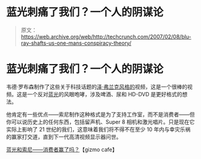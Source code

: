 # 蓝光刺痛了我们？一个人的阴谋论

> 原文：<https://web.archive.org/web/http://techcrunch.com/2007/02/08/blu-ray-shafts-us-one-mans-conspiracy-theory/>

# 蓝光刺痛了我们？一个人的阴谋论

韦德·罗布森制作了这些关于科技话题的[泽·弗兰克风格的](https://web.archive.org/web/20210227075322/http://www.zefrank.com/)视频，这是一个很棒的视频。这是一个反对[蓝光](https://web.archive.org/web/20210227075322/http://crunchgear.com/2007/02/01/the-war-is-over-blu-ray-outselling-hd-dvd/)的风眼咆哮，涉及啤酒、尿和 HD-DVD 是更好格式的想法。

他肯定有一些优点——索尼制作这种格式是为了支持工作室，而不是消费者——但你可以说历史上的任何东西，包括留声机、Super 8 相机和激光唱片。只是现在它实际上影响了 21 世纪的我们，这意味着我们将不得不在至少 10 年内与幸灾乐祸的赢家打交道，直到下一代高清视频显示器问世。

[蓝光和索尼——消费者赢了吗？](https://web.archive.org/web/20210227075322/http://www.gizmocafe.com/blogs/gizmo_cafe_blog/archive/2007/02/08/106130.aspx)【gizmo cafe】